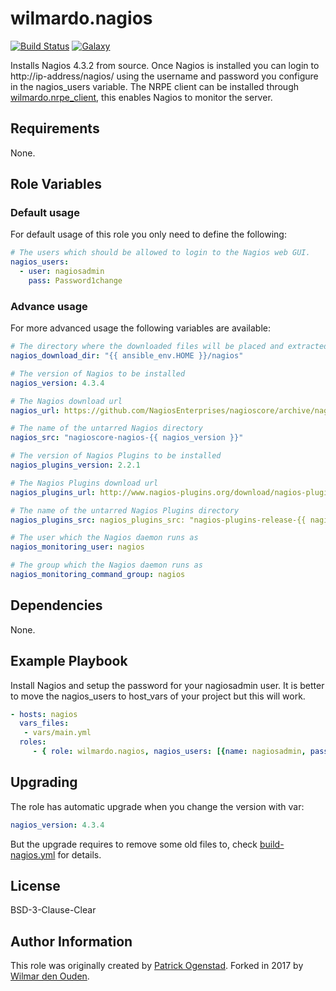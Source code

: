 # wilmardo.nagios

[![Build Status](https://travis-ci.org/wilmardo/ansible-role-nagios.svg?branch=master)](https://travis-ci.org/wilmardo/ansible-role-nagios)
[![Galaxy](http://img.shields.io/badge/galaxy-wilmardo.nagios-blue.svg)](https://galaxy.ansible.com/wilmardo/nagios/)

Installs Nagios 4.3.2 from source. Once Nagios is installed you can login to http://ip-address/nagios/ using the username and password you configure in the nagios_users variable.
The NRPE client can be installed through [wilmardo.nrpe_client](https://galaxy.ansible.com/wilmardo/nrpe-client/), this enables Nagios to monitor the server.

## Requirements

None.

## Role Variables

### Default usage

For default usage of this role you only need to define the following:
```yaml  
# The users which should be allowed to login to the Nagios web GUI.
nagios_users:
  - user: nagiosadmin
    pass: Password1change
```

### Advance usage

For more advanced usage the following variables are available:
```yaml
# The directory where the downloaded files will be placed and extracted.
nagios_download_dir: "{{ ansible_env.HOME }}/nagios"

# The version of Nagios to be installed    
nagios_version: 4.3.4

# The Nagios download url
nagios_url: https://github.com/NagiosEnterprises/nagioscore/archive/nagios-{{ nagios_version }}.tar.gz

# The name of the untarred Nagios directory
nagios_src: "nagioscore-nagios-{{ nagios_version }}"

# The version of Nagios Plugins to be installed
nagios_plugins_version: 2.2.1

# The Nagios Plugins download url
nagios_plugins_url: http://www.nagios-plugins.org/download/nagios-plugins-2.1.1.tar.gz

# The name of the untarred Nagios Plugins directory
nagios_plugins_src: nagios_plugins_src: "nagios-plugins-release-{{ nagios_plugins_version }}"

# The user which the Nagios daemon runs as
nagios_monitoring_user: nagios

# The group which the Nagios daemon runs as
nagios_monitoring_command_group: nagios
```

## Dependencies

None.

## Example Playbook

Install Nagios and setup the password for your nagiosadmin user.
It is better to move the nagios_users to host_vars of your project but this will work.
```yaml  
- hosts: nagios
  vars_files:
   - vars/main.yml
  roles:
     - { role: wilmardo.nagios, nagios_users: [{name: nagiosadmin, pass: Password1change}, {name: nagiosadmin1, organization: Password2change}] } }
```

## Upgrading

The role has automatic upgrade when you change the version with var:
```yaml  
nagios_version: 4.3.4
```

But the upgrade requires to remove some old files to, check [build-nagios.yml](tasks/build-nagios.yml) for details.

## License

BSD-3-Clause-Clear

## Author Information

This role was originally created by [Patrick Ogenstad](http://networklore.com).
Forked in 2017 by [Wilmar den Ouden](https://wilmardenouden.nl).
